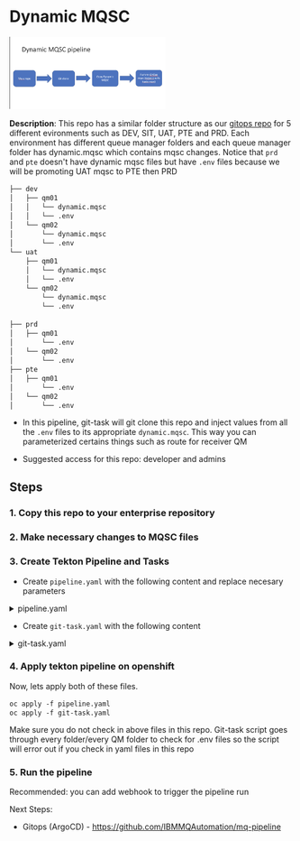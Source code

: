 # Dynamic MQSC

<img src="/readme-images/dynamic-mqsc-pipeline.png" width="55%" height="25%">

**Description**: This repo has a similar folder structure as our [gitops repo](https://github.com/IBMMQAutomation/mq-pipeline) for 5 different evironments such as DEV, SIT, UAT, PTE and PRD. Each environment has different queue manager folders and each queue manager folder has dynamic.mqsc which contains mqsc changes. Notice that `prd` and `pte` doesn't have dynamic mqsc files but have `.env` files because we will be promoting UAT mqsc to PTE then PRD

```
├── dev
│   ├── qm01
│   │   └── dynamic.mqsc
│   │   └── .env
│   └── qm02
│       └── dynamic.mqsc
│       └── .env
└── uat
    ├── qm01
    │   └── dynamic.mqsc
    │   └── .env
    └── qm02
        └── dynamic.mqsc
        └── .env

├── prd
│   ├── qm01
│       └── .env
│   └── qm02
│       └── .env
├── pte
│   ├── qm01
│       └── .env
│   └── qm02
│       └── .env

```

- In this pipeline, git-task will git clone this repo and inject values from all the `.env` files to its appropriate `dynamic.mqsc`. This way you can parameterized certains things such as route for receiver QM

- Suggested access for this repo: developer and admins

## Steps

### 1. Copy this repo to your enterprise repository

### 2. Make necessary changes to MQSC files

### 3. Create Tekton Pipeline and Tasks

- Create `pipeline.yaml` with the following content and replace necesary parameters
<details>
<summary>pipeline.yaml</summary>

```
apiVersion: tekton.dev/v1beta1
kind: Pipeline
metadata:
  name: dynamic-mqsc
  namespace: mq
spec:
  workspaces:
    - name: source

  params:
    - name: GIT_SECRET
      default: "git-credentials"
    - name: source-dir
      default: /source
    - name: git-cli-image
      default: docker.io/alpine/git:v2.26.2@sha256:23618034b0be9205d9cc0846eb711b12ba4c9b468efdd8a59aac1d7b1a23363f
      # mqsc repo
    - name: git-mqsc-url
      default: github.com/IBMMQAutomation/dynamic-mqsc.git
    - name: mqsc-git-branch
      default: master
    - name: mqsc-subdirectory
      default: dynamic-mqsc
      # kustomize repo
    - name: kustomize-subdirectory
      default: mq-pipeline
    - name: git-kustomize-url
      default: github.com/IBMMQAutomation/mq-pipeline.git
    - name: kustommize-git-branch
      default: main
  tasks:
    - name: git-task-dev
      params:
        - name: git-mqsc-clone
          value: "git clone https://${GIT_USERNAME}:${GIT_PASSWORD}@$(params.git-mqsc-url)"
        - name: mqsc-subdirectory
          value: $(params.mqsc-subdirectory)
        - name: GIT_SECRET
          value: $(params.GIT_SECRET)
        - name: source-dir
          value: $(params.source-dir)
        - name: git-cli-image
          value: $(params.git-cli-image)
        - name: kustomize-subdirectory
          value: $(params.kustomize-subdirectory)
        - name: git-kustomize-clone
          value: "git clone https://${GIT_USERNAME}:${GIT_PASSWORD}@$(params.git-kustomize-url)"
        - name: kustommize-git-branch
          value: $(params.kustommize-git-branch)
      taskRef:
        kind: Task
        name: git-task-dev
      workspaces:
        - name: source
          workspace: source
```

</details>

- Create `git-task.yaml` with the following content
<details>
<summary>git-task.yaml</summary>

```
apiVersion: tekton.dev/v1beta1
kind: Task
metadata:
  name: git-task-dev
  namespace: mq
spec:
  params:
    - name: git-mqsc-clone
    - name: mqsc-subdirectory
    - name: GIT_SECRET
    - name: source-dir
    - name: git-cli-image
    - name: kustomize-subdirectory
    - name: git-kustomize-clone
    - name: kustommize-git-branch

  workspaces:
    - name: source
      mountPath: $(params.source-dir)

  steps:
    - name: git-pull
      image: $(params.git-cli-image)
      env:
        - name: GIT_PASSWORD
          valueFrom:
            secretKeyRef:
              name: $(params.GIT_SECRET)
              key: password
              optional: true
        - name: GIT_USERNAME
          valueFrom:
            secretKeyRef:
              name: $(params.GIT_SECRET)
              key: username
              optional: true
        - name: GIT_EMAIL
          valueFrom:
            secretKeyRef:
              name: $(params.GIT_SECRET)
              key: email
              optional: true
      resources: {}
      script: |
        git config --global user.email "$GIT_EMAIL"
        git config --global user.name "$GIT_USERNAME"
        $(params.git-mqsc-clone)
        $(params.git-kustomize-clone)
        rm -rf $(params.mqsc-subdirectory)/.git
        cd $(params.mqsc-subdirectory)
        cp -u -a uat/. pte
        cp -u -a uat/. prd
        cd ..
        for env in $(params.mqsc-subdirectory)/*
        do
          for qm in $env/*
          do
              source $qm/.env
              eval "echo \"$(cat $qm/dynamic.mqsc)\"" > $qm/dynamic.mqsc
              rm $qm/.env
          done
        done
        cp -R $(params.mqsc-subdirectory)/dev $(params.kustomize-subdirectory)/
        cp -R $(params.mqsc-subdirectory)/sit $(params.kustomize-subdirectory)/
        cp -R $(params.mqsc-subdirectory)/uat $(params.kustomize-subdirectory)/
        cp -R $(params.mqsc-subdirectory)/pte $(params.kustomize-subdirectory)/
        cp -R $(params.mqsc-subdirectory)/prd $(params.kustomize-subdirectory)/
        cd $(params.kustomize-subdirectory)
        git add .
        git commit -m "tekton added dynamic mqsc"
        git push
      workingDir: $(params.source-dir)
```

</details>

### 4. Apply tekton pipeline on openshift

Now, lets apply both of these files.

```
oc apply -f pipeline.yaml
oc apply -f git-task.yaml
```

Make sure you do not check in above files in this repo. Git-task script goes through every folder/every QM folder to check for .env files so the script will error out if you check in yaml files in this repo

### 5. Run the pipeline

Recommended: you can add webhook to trigger the pipeline run

Next Steps:

- Gitops (ArgoCD) - https://github.com/IBMMQAutomation/mq-pipeline
